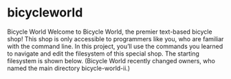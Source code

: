 # bicycleworld
Bicycle World Welcome to Bicycle World, the premier text-based bicycle shop! This shop is only accessible to programmers like you, who are familiar with the command line.  In this project, you’ll use the commands you learned to navigate and edit the filesystem of this special shop.  The starting filesystem is shown below. (Bicycle World recently changed owners, who named the main directory bicycle-world-ii.)
